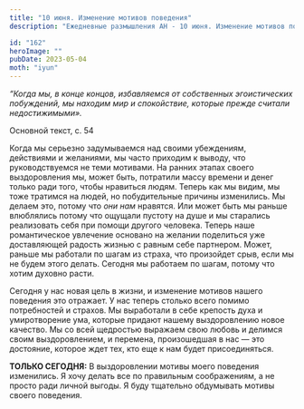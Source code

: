 ```yaml
---
title: "10 июня. Изменение мотивов поведения"
description: "Ежедневные размышления АН - 10 июня. Изменение мотивов поведения"

id: "162"
heroImage: ""
pubDate: 2023-05-04
moth: "iyun"
---
```


_“Когда мы, в конце концов, избавляемся от собственных эгоистических
побуждений, мы находим мир и спокойствие, которые прежде считали
недостижимыми»._

Основной текст, с. 54

Когда мы серьезно задумываемся над своими убеждениям, действиями и желаниями,
мы часто приходим к выводу, что руководствуемся не теми мотивами. На ранних
этапах своего выздоровления мы, может быть, потратили массу времени и денег
только ради того, чтобы нравиться людям. Теперь как мы видим, мы тоже тратимся
на людей, но побудительные причины изменились. Мы делаем это, потому что _они
нам_ нравятся. Или может быть мы раньше влюблялись потому что ощущали пустоту
на душе и мы старались реализовать себя при помощи другого человека. Теперь
наше романтическое увлечение основано на желании поделиться уже доставляющей
радость жизнью с равным себе партнером. Может, раньше мы работали по шагам из
страха, что произойдет срыв, если мы не будем этого делать. Сегодня мы
работаем по шагам, потому что хотим духовно расти.

Сегодня у нас новая цель в жизни, и изменение мотивов нашего поведения это
отражает. У нас теперь столько всего помимо потребностей и страхов. Мы
выработали в себе крепость духа и умиротворение ума, которые придают нашему
выздоровлению новое качество. Мы со всей щедростью выражаем свою любовь и
делимся своим выздоровлением, и перемена, произошедшая в нас — это достояние,
которое ждет тех, кто еще к нам будет присоединяться.

**ТОЛЬКО СЕГОДНЯ:** В выздоровлении мотивы моего поведения изменились. Я хочу
делать все по правильным соображениям, а не просто ради личной выгоды. Я буду
тщательно обдумывать мотивы своего поведения.
